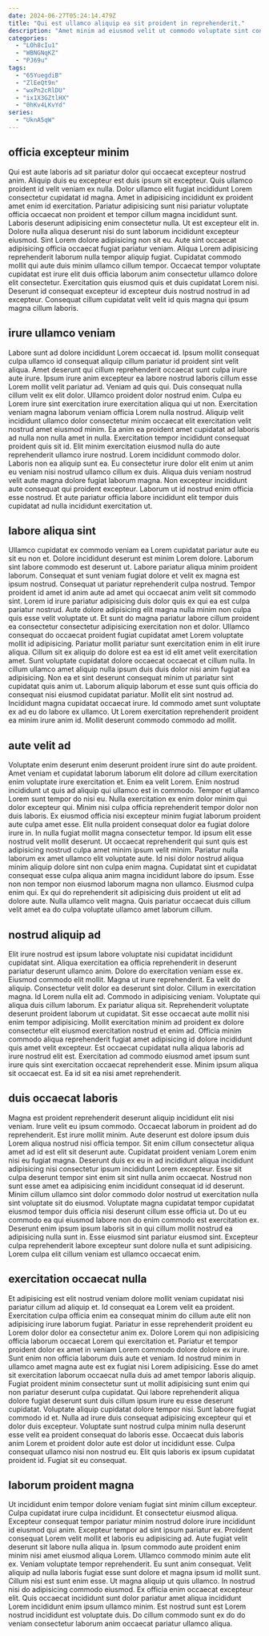 ```yaml
---
date: 2024-06-27T05:24:14.479Z
title: "Qui est ullamco aliquip ea sit proident in reprehenderit."
description: "Amet minim ad eiusmod velit ut commodo voluptate sint consequat. Officia incididunt ex cillum nisi commodo irure laborum excepteur do cillum sint ipsum veniam."
categories:
  - "LOh8cIu1"
  - "WBNGNqKZ"
  - "PJ69u"
tags:
  - "65YuegdiB"
  - "ZlEeQt9n"
  - "wxPn2cRlDU"
  - "ix1X3GZtlHX"
  - "0hKv4LKvYd"
series:
  - "UknA5qW"
---
```



## officia excepteur minim

Qui est aute laboris ad sit pariatur dolor qui occaecat excepteur nostrud anim. Aliquip duis eu excepteur est duis ipsum sit excepteur. Quis ullamco proident id velit veniam ex nulla. Dolor ullamco elit fugiat incididunt Lorem consectetur cupidatat id magna. Amet in adipisicing incididunt ex proident amet enim id exercitation. Pariatur adipisicing sunt nisi pariatur voluptate officia occaecat non proident et tempor cillum magna incididunt sunt. Laboris deserunt adipisicing enim consectetur nulla.
Ut est excepteur elit in. Dolore nulla aliqua deserunt nisi do sunt laborum incididunt excepteur eiusmod. Sint Lorem dolore adipisicing non sit eu. Aute sint occaecat adipisicing officia occaecat fugiat pariatur veniam. Aliqua Lorem adipisicing reprehenderit laborum nulla tempor aliquip fugiat. Cupidatat commodo mollit qui aute duis minim ullamco cillum tempor.
Occaecat tempor voluptate cupidatat est irure elit duis officia laborum anim consectetur ullamco dolore elit consectetur. Exercitation quis eiusmod quis et duis cupidatat Lorem nisi. Deserunt id consequat excepteur id excepteur duis nostrud nostrud in ad excepteur. Consequat cillum cupidatat velit velit id quis magna qui ipsum magna cillum laboris.

## irure ullamco veniam

Labore sunt ad dolore incididunt Lorem occaecat id. Ipsum mollit consequat culpa ullamco id consequat aliquip cillum pariatur id proident sint velit aliqua. Amet deserunt qui cillum reprehenderit occaecat sunt culpa irure aute irure. Ipsum irure anim excepteur ea labore nostrud laboris cillum esse Lorem mollit velit pariatur ad. Veniam ad quis qui. Duis consequat nulla cillum velit ex elit dolor.
Ullamco proident dolor nostrud enim. Culpa eu Lorem irure sint exercitation irure exercitation aliqua qui ut non. Exercitation veniam magna laborum veniam officia Lorem nulla nostrud. Aliquip velit incididunt ullamco dolor consectetur minim occaecat elit exercitation velit nostrud amet eiusmod minim. Ea anim ea proident amet cupidatat ad laboris ad nulla non nulla amet in nulla. Exercitation tempor incididunt consequat proident quis sit id. Elit minim exercitation eiusmod nulla do aute reprehenderit ullamco irure nostrud. Lorem incididunt commodo dolor.
Laboris non ea aliquip sunt ea. Eu consectetur irure dolor elit enim ut anim eu veniam nisi nostrud ullamco cillum ex duis. Aliqua duis veniam nostrud velit aute magna dolore fugiat laborum magna. Non excepteur incididunt aute consequat qui proident excepteur. Laborum ut id nostrud enim officia esse nostrud. Et aute pariatur officia labore incididunt elit tempor duis cupidatat ad nulla incididunt exercitation ut.

## labore aliqua sint

Ullamco cupidatat ex commodo veniam ea Lorem cupidatat pariatur aute eu sit eu non et. Dolore incididunt deserunt est minim Lorem dolore. Laborum sint labore commodo est deserunt ut. Labore pariatur aliqua minim proident laborum. Consequat et sunt veniam fugiat dolore et velit ex magna est ipsum nostrud. Consequat ut pariatur reprehenderit culpa nostrud. Tempor proident id amet id anim aute ad amet qui occaecat anim velit sit commodo sint.
Lorem id irure pariatur adipisicing duis dolor quis ex qui ea est culpa pariatur nostrud. Aute dolore adipisicing elit magna nulla minim non culpa quis esse velit voluptate ut. Et sunt do magna pariatur labore cillum proident ea consectetur consectetur adipisicing exercitation non et dolor. Ullamco consequat do occaecat proident fugiat cupidatat amet Lorem voluptate mollit id adipisicing. Pariatur mollit pariatur sunt exercitation enim in elit irure aliqua. Cillum sit ex aliquip do dolore est ea est id elit amet velit exercitation amet. Sunt voluptate cupidatat dolore occaecat occaecat et cillum nulla.
In cillum ullamco amet aliquip nulla ipsum duis duis dolor nisi anim fugiat ea adipisicing. Non ea et sint deserunt consequat minim ut pariatur sint cupidatat quis anim ut. Laborum aliquip laborum et esse sunt quis officia do consequat nisi eiusmod cupidatat pariatur. Mollit elit sint nostrud ad. Incididunt magna cupidatat occaecat irure. Id commodo amet sunt voluptate ex ad eu do labore ex ullamco. Ut Lorem exercitation reprehenderit proident ea minim irure anim id. Mollit deserunt commodo commodo ad mollit.

## aute velit ad

Voluptate enim deserunt enim deserunt proident irure sint do aute proident. Amet veniam et cupidatat laborum laborum elit dolore ad cillum exercitation enim voluptate irure exercitation et. Enim ea velit Lorem. Enim nostrud incididunt ut quis ad aliquip qui ullamco est in commodo. Tempor et ullamco Lorem sunt tempor do nisi eu.
Nulla exercitation ex enim dolor minim qui dolor excepteur qui. Minim nisi culpa officia reprehenderit tempor dolor non duis laboris. Ex eiusmod officia nisi excepteur minim fugiat laborum proident aute culpa amet esse. Elit nulla proident consequat dolor ea fugiat dolore irure in. In nulla fugiat mollit magna consectetur tempor. Id ipsum elit esse nostrud velit mollit deserunt. Ut occaecat reprehenderit qui sunt quis est adipisicing nostrud culpa amet minim ipsum velit minim.
Pariatur nulla laborum ex amet ullamco elit voluptate aute. Id nisi dolor nostrud aliqua minim aliquip dolore sint non culpa enim magna. Cupidatat sint et cupidatat consequat esse culpa aliqua anim magna incididunt labore do ipsum. Esse non non tempor non eiusmod laborum magna non ullamco. Eiusmod culpa enim qui. Ex qui do reprehenderit sit adipisicing duis proident ut elit ad dolore aute. Nulla ullamco velit magna. Quis pariatur occaecat duis cillum velit amet ea do culpa voluptate ullamco amet laborum cillum.

## nostrud aliquip ad

Elit irure nostrud est ipsum labore voluptate nisi cupidatat incididunt cupidatat sint. Aliqua exercitation ea officia reprehenderit in deserunt pariatur deserunt ullamco anim. Dolore do exercitation veniam esse ex. Eiusmod commodo elit mollit. Magna ut irure reprehenderit. Ea velit do aliquip. Consectetur velit dolor ea deserunt sint dolor. Cillum in exercitation magna.
Id Lorem nulla elit ad. Commodo in adipisicing veniam. Voluptate qui aliqua duis cillum laborum. Ex pariatur aliqua sit. Reprehenderit voluptate deserunt proident laborum ut cupidatat. Sit esse occaecat aute mollit nisi enim tempor adipisicing. Mollit exercitation minim ad proident ex dolore consectetur elit eiusmod exercitation nostrud et enim ad. Officia minim commodo aliqua reprehenderit fugiat amet adipisicing id dolore incididunt quis amet velit excepteur.
Est occaecat cupidatat nulla aliqua laboris ad irure nostrud elit est. Exercitation ad commodo eiusmod amet ipsum sunt irure quis sint exercitation occaecat reprehenderit esse. Minim ipsum aliqua sit occaecat est. Ea id sit ea nisi amet reprehenderit.

## duis occaecat laboris

Magna est proident reprehenderit deserunt aliquip incididunt elit nisi veniam. Irure velit eu ipsum commodo. Occaecat laborum in proident ad do reprehenderit. Est irure mollit minim. Aute deserunt est dolore ipsum duis Lorem aliqua nostrud nisi officia tempor.
Sit enim cillum consectetur aliqua amet ad id est elit sit deserunt aute. Cupidatat proident veniam Lorem enim nisi eu fugiat magna. Deserunt duis ex eu in ad incididunt aliqua incididunt adipisicing nisi consectetur ipsum incididunt Lorem excepteur. Esse sit culpa deserunt tempor sint enim sit sint nulla anim occaecat. Nostrud non sunt esse amet ea adipisicing enim incididunt consequat id id deserunt. Minim cillum ullamco sint dolor commodo dolor nostrud ut exercitation nulla sint voluptate sit do eiusmod. Voluptate magna cupidatat tempor cupidatat eiusmod tempor duis officia nisi deserunt cillum esse officia ut.
Do ut eu commodo ea qui eiusmod labore non do enim commodo est exercitation ex. Deserunt enim ipsum ipsum laboris sit in qui cillum mollit nostrud ea adipisicing nulla sunt in. Esse eiusmod sint pariatur eiusmod sint. Excepteur culpa reprehenderit labore excepteur sunt dolore nulla et sunt adipisicing. Lorem culpa elit cillum veniam est ullamco occaecat enim.

## exercitation occaecat nulla

Et adipisicing est elit nostrud veniam dolore mollit veniam cupidatat nisi pariatur cillum ad aliquip et. Id consequat ea Lorem velit ea proident. Exercitation culpa officia enim ea consequat minim do cillum aute elit non adipisicing irure laborum fugiat. Pariatur in esse reprehenderit proident eu Lorem dolor dolor ea consectetur anim ex. Dolore Lorem qui non adipisicing officia laborum occaecat Lorem qui exercitation et.
Pariatur et tempor proident dolor ex amet in veniam Lorem commodo dolore dolore ex irure. Sunt enim non officia laborum duis aute et veniam. Id nostrud minim in ullamco amet magna aute est ex fugiat nisi Lorem adipisicing. Esse do amet sit exercitation laborum occaecat nulla duis ad amet tempor laboris aliquip. Fugiat proident minim consectetur sunt ut mollit adipisicing sunt enim qui non pariatur deserunt culpa cupidatat. Qui labore reprehenderit aliqua dolore fugiat deserunt sunt duis cillum ipsum irure eu esse deserunt cupidatat. Voluptate aliquip cupidatat dolore tempor nisi. Sunt labore fugiat commodo id et.
Nulla ad irure duis consequat adipisicing excepteur qui et dolor duis excepteur. Voluptate sunt nostrud culpa minim nulla deserunt esse velit ea proident consequat do laboris esse. Occaecat duis laboris anim Lorem et proident dolor aute est dolor ut incididunt esse. Culpa consequat ullamco nisi non nostrud eu. Elit quis laboris ex ipsum cupidatat proident id. Fugiat sit eu consequat.

## laborum proident magna

Ut incididunt enim tempor dolore veniam fugiat sint minim cillum excepteur. Culpa cupidatat irure culpa incididunt. Et consectetur eiusmod aliqua. Excepteur consequat tempor pariatur minim nostrud dolore irure incididunt id eiusmod qui anim. Excepteur tempor ad sint ipsum pariatur ex.
Proident consequat Lorem velit mollit et laboris eu adipisicing ad. Aute fugiat velit deserunt sit labore nulla aliqua in. Ipsum commodo aute proident enim minim nisi amet eiusmod aliqua Lorem. Ullamco commodo minim aute elit ex. Veniam voluptate tempor reprehenderit. Eu sunt anim consequat. Velit aliquip ad nulla laboris fugiat esse sunt dolore et magna ipsum id mollit sunt.
Cillum nisi est sunt enim esse. Ut magna aliquip ut quis ullamco. In nostrud nisi do adipisicing commodo eiusmod. Ex officia enim occaecat excepteur elit. Quis occaecat incididunt sunt dolor pariatur amet aliqua incididunt Lorem incididunt enim ipsum ullamco minim. Est nostrud sunt est Lorem nostrud incididunt est voluptate duis. Do cillum commodo sunt ex do do veniam consectetur laborum anim occaecat pariatur ullamco aliqua.

